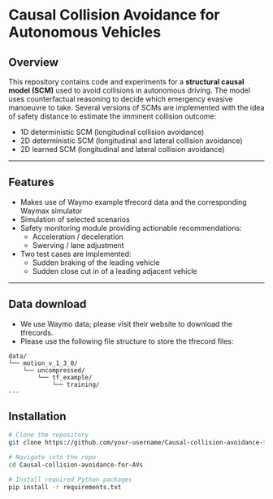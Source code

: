 # Causal Collision Avoidance for Autonomous Vehicles

## Overview
This repository contains code and experiments for a **structural causal model (SCM)** used to avoid collisions in autonomous driving. The model uses counterfactual reasoning to decide which emergency evasive manoeuvre to take. Several versions of SCMs are implemented with the idea of safety distance to estimate the imminent collision outcome: 
- 1D deterministic SCM (longitudinal collision avoidance) 
- 2D deterministic SCM (longitudinal and lateral collision avoidance)
- 2D learned SCM (longitudinal and lateral collision avoidance)

---

## Features
- Makes use of Waymo example tfrecord data and the corresponding Waymax simulator
- Simulation of selected scenarios
- Safety monitoring module providing actionable recommendations:
  - Acceleration / deceleration
  - Swerving / lane adjustment
- Two test cases are implemented: 
  - Sudden braking of the leading vehicle
  - Sudden close cut in of a leading adjacent vehicle
---

## Data download
- We use Waymo data; please visit their website to download the tfrecords.
- Please use the following file structure to store the tfrecord files:
```text
data/
└── motion_v_1_3_0/
    └── uncompressed/
        └── tf_example/
            └── training/
---
```

## Installation

```bash
# Clone the repository
git clone https://github.com/your-username/Causal-collision-avoidance-for-AVs.git

# Navigate into the repo
cd Causal-collision-avoidance-for-AVs

# Install required Python packages
pip install -r requirements.txt

```
